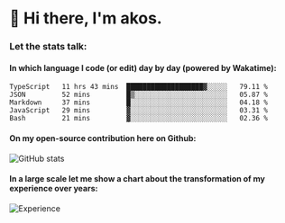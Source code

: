 # 👋 Hi there, I'm akos. 


### Let the stats talk:


#### In which language I code (or edit) day by day (powered by Wakatime): 

<!--START_SECTION:waka-->
```text
TypeScript   11 hrs 43 mins  ███████████████████▓░░░░░   79.11 % 
JSON         52 mins         █▒░░░░░░░░░░░░░░░░░░░░░░░   05.87 % 
Markdown     37 mins         █░░░░░░░░░░░░░░░░░░░░░░░░   04.18 % 
JavaScript   29 mins         ▓░░░░░░░░░░░░░░░░░░░░░░░░   03.31 % 
Bash         21 mins         ▓░░░░░░░░░░░░░░░░░░░░░░░░   02.36 % 
```
<!--END_SECTION:waka-->

#### On my open-source contribution here on Github:
 
![GitHub stats](https://github-readme-stats.vercel.app/api?username=akosbalasko)

#### In a large scale let me show a chart about the transformation of my experience over years:   

![Experience](https://cr-skills-chart-widget.azurewebsites.net/api/api?username=akosbalasko)

